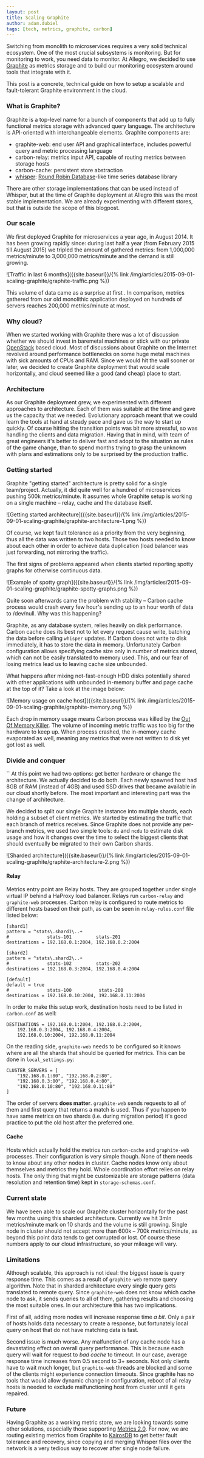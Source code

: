```yaml
---
layout: post
title: Scaling Graphite
author: adam.dubiel
tags: [tech, metrics, graphite, carbon]
---
```


Switching from monolith to microservices requires a very solid technical ecosystem. One of the most crucial subsystems is
monitoring. But for monitoring to work, you need data to monitor. At Allegro, we decided to use
[Graphite](https://github.com/graphite-project) as metrics storage and to build our monitoring ecosystem around tools
that integrate with it.

This post is a concrete, technical guide on how to setup a scalable and fault-tolerant Graphite environment in the cloud.

### What is Graphite?

Graphite is a top-level name for a bunch of components that add up to fully functional metrics storage with advanced
query language. The architecture is API-oriented with interchangeable elements. Graphite components are:

* graphite-web: end user API and graphical interface, includes powerful query and metric processing language
* carbon-relay: metrics input API, capable of routing metrics between storage hosts
* carbon-cache: persistent store abstraction
* [whisper](https://github.com/graphite-project/whisper): [Round Robin Database](http://oss.oetiker.ch/rrdtool/index.en.html)-like time series database library

There are other storage implementations that can be used instead of Whisper, but at the time of Graphite deployment at
Allegro this was the most stable implementation. We are already experimenting with different stores, but that is outside
the scope of this blogpost.

### Our scale

We first deployed Graphite for microservices a year ago, in August 2014. It has been growing rapidly since: during last
half a year (from February 2015 till August 2015) we tripled the amount of gathered metrics: from 1,000,000 metrics/minute
to 3,000,000 metrics/minute and the demand is still growing.

![Traffic in last 6 months]({{site.baseurl}}/{% link /img/articles/2015-09-01-scaling-graphite/graphite-traffic.png %})

This volume of data came as a surprise at first . In comparison, metrics gathered from our old monolithic application
deployed on hundreds of servers reaches 200,000 metrics/minute at most.

### Why cloud?

When we started working with Graphite there was a lot of discussion whether we should invest in baremetal machines or
stick with our private [OpenStack](https://www.openstack.org/) based cloud. Most of discussions about Graphite on the
Internet revolved around performance bottlenecks on some huge metal machines with sick amounts of CPUs and RAM.
Since we would hit the wall sooner or later, we decided to create Graphite deployment that would scale horizontally,
and cloud seemed like a good (and cheap) place to start.

### Architecture

As our Graphite deployment grew, we experimented with different approaches to architecture. Each of them was suitable at
the time and gave us the capacity that we needed. Evolutionary approach meant that we could learn the tools at hand at
steady pace and gave us the way to start up quickly. Of course hitting the transition points was bit more stressful,
so was handling the clients and data migration. Having that in mind, with team of great engineers it's better to
deliver fast and adopt to the situation as rules of the game change, than to spend months trying to grasp the unknown
with plans and estimations only to be surprised by the production traffic.

### Getting started

Graphite "getting started" architecture is pretty solid for a single team/project. Actually, it did quite well for a hundred
of microservices pushing 500k metrics/minute. It assumes whole Graphite setup is working on a single machine – relay,
cache and the database itself.

![Getting started architecture]({{site.baseurl}}/{% link /img/articles/2015-09-01-scaling-graphite/graphite-architecture-1.png %})

Of course, we kept fault tolerance as a priority from the very beginning, thus all the data was written to two hosts.
Those two hosts needed to know about each other in order to achieve data duplication (load balancer was just forwarding, not
mirroring the traffic).

The first signs of problems appeared when clients started reporting spotty graphs for otherwise continuous data.

![Example of spotty graph]({{site.baseurl}}/{% link /img/articles/2015-09-01-scaling-graphite/graphite-spotty-graphs.png %})

Quite soon afterwards came the problem with stability – Carbon cache process would crash every few hour's sending up to
an hour worth of data to /dev/null. Why was this happening?

Graphite, as any database system, relies heavily on disk performance. Carbon cache does its best not to let every
request cause write, batching the data before calling `whisper` updates. If Carbon does not write to disk immediately, it
has to store the data in memory. Unfortunately Carbon configuration allows specifying cache size only in number of
metrics stored, which can not be easily translated to memory used. This, and our fear of losing metrics lead us to
leaving cache size unbounded.

What happens after mixing not-fast-enough HDD disks potentially shared with other applications with unbounded in-memory
buffer and page cache at the top of it? Take a look at the image below:

![Memory usage on cache host]({{site.baseurl}}/{% link /img/articles/2015-09-01-scaling-graphite/graphite-memory.png %})

Each drop in memory usage means Carbon process was killed by the
[Out Of Memory Killer](http://www.oracle.com/technetwork/articles/servers-storage-dev/oom-killer-1911807.html).
The volume of incoming metric traffic was too big for the hardware to keep up. When process crashed, the in-memory cache
evaporated as well, meaning any metrics that were not written to disk yet got lost as well.

### Divide and conquer
``
At this point we had two options: get better hardware or change the architecture. We actually decided to do both. Each
newly spawned host had 8GB of RAM (instead of 4GB) and used SSD drives that became available in our cloud shortly before.
The most important and interesting part was the change of architecture.

We decided to split our single Graphite instance into multiple shards, each holding a subset of client metrics. We started
by estimating the traffic that each branch of metrics receives. Since Graphite does not provide any per-branch
metrics, we used two simple tools: `du` and `ncdu` to estimate disk usage and how it changes over the time to select
the biggest clients that should eventually be migrated to their own Carbon shards.

![Sharded architecture]({{site.baseurl}}/{% link /img/articles/2015-09-01-scaling-graphite/graphite-architecture-2.png %})

#### Relay

Metrics entry point are Relay hosts. They are grouped together under single virtual IP behind a HaProxy load balancer.
Relays run `carbon-relay` and `graphite-web` processes. Carbon relay is configured to route metrics to different hosts
based on their path, as can be seen in `relay-rules.conf` file listed below:

```
[shard1]
pattern = ^stats\.shard1\..+
#              stats-101         stats-201
destinations = 192.168.0.1:2004, 192.168.0.2:2004

[shard2]
pattern = ^stats\.shard2\..+
#              stats-102         stats-202
destinations = 192.168.0.3:2004, 192.168.0.4:2004

[default]
default = true
#              stats-100          stats-200
destinations = 192.168.0.10:2004, 192.168.0.11:2004
```

In order to make this setup work, destination hosts need to be listed in `carbon.conf` as well:

```
DESTINATIONS = 192.168.0.1:2004, 192.168.0.2:2004,
    192.168.0.3:2004, 192.168.0.4:2004,
    192.168.0.10:2004, 192.168.0.11:2004
```

On the reading side, `graphite-web` needs to be configured so it knows where are all the shards that should be queried
for metrics. This can be done in `local_settings.py`:

```
CLUSTER_SERVERS = [
    "192.168.0.1:80", "192.168.0.2:80",
    "192.168.0.3:80", "192.168.0.4:80",
    "192.168.0.10:80", "192.168.0.11:80"
]
```

The order of servers **does matter**. `graphite-web` sends requests to all of them and first query that returns a match is
used. Thus if you happen to have same metrics on two shards (i.e. during migration period) it's good practice to put
the old host after the preferred one.

#### Cache

Hosts which actually hold the metrics run `carbon-cache` and `graphite-web` processes. Their configuration is very simple
though. None of them needs to know about any other nodes in cluster. Cache nodes know only about themselves and metrics
they hold. Whole coordination effort relies on relay hosts. The only thing that might be customizable are storage
patterns (data resolution and retention time) kept in `storage-schemas.conf`.

### Current state

We have been able to scale our Graphite cluster horizontally for the past few months using this sharded architecture.
Currently we hit 3mln metrics/minute mark on 10 shards and the volume is still growing. Single node in cluster should
not accept more than 600k – 700k metrics/minute, as beyond this point data tends to get corrupted or lost.
Of course these numbers apply to our cloud infrastructure, so your mileage will vary.

### Limitations

Although scalable, this approach is not ideal: the biggest issue is query response time. This comes as a result of
`graphite-web` remote query algorithm. Note that in sharded architecture every single query gets translated to remote
query. Since `graphite-web` does not know which cache node to ask, it sends queries to all of them,
gathering results and choosing the most suitable ones. In our architecture this has two implications.

First of all, adding more nodes will increase response time *a bit*. Only a pair of hosts holds data necessary to create
a response, but fortunately local query on host that do not have matching data is fast.

Second issue is much worse. Any malfunction of any cache node has a devastating effect on overall query performance.
This is because each query will wait for request to *bad cache* to timeout. In our case, average response time increases
from 0.5 second to 3+ seconds. Not only clients have to wait much longer, but `graphite-web` threads are blocked and some of
the clients might experience connection timeouts. Since graphite has no tools that would allow dynamic change in
configuration, reboot of all relay hosts is needed to exclude malfunctioning host from cluster until it gets repaired.

### Future

Having Graphite as a working metric store, we are looking towards some other solutions, especially those supporting
[Metrics 2.0](http://metrics20.org/). For now, we are routing existing metrics from Graphite to
[KairosDB](https://github.com/kairosdb/kairosdb) to get better fault tolerance and recovery, since copying and merging
Whisper files over the network is a very tedious way to recover after single node failure.
